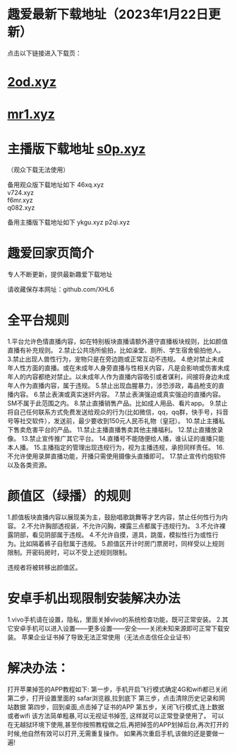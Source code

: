 # 趣爱最新下载地址（2023年1月22日更新）
点击以下链接进入下载页：
# [2od.xyz](url)
# [mr1.xyz](url)
# 主播版下载地址 [s0p.xyz](url)

（观众下载无法使用）

备用观众版下载地址如下
  46xq.xyz  
  v724.xyz  
  f6mr.xyz  
  q082.xyz  

备用主播版下载地址如下
  ykgu.xyz
  p2qi.xyz
#  趣爱回家页简介
专人不断更新，提供最新趣爱下载地址

请收藏保存本网址：github.com/XHL6

# 全平台规则
  1.平台允许色情直播内容，如在特别板块直播请额外遵守直播板块规则，比如颜值直播有补充规则。
  2.禁止公共场所偷拍，比如澡堂、厕所、学生宿舍偷拍他人。
  3.禁止出现人兽性行为，宠物只是在旁边跑或正常互动不违规。
  4.绝对禁止未成年人性方面的直播。或在未成年人身旁直播与性相关内容，凡是会影响或伤害未成年人的内容都绝对禁止。以未成年人作为直播内容吸引或者谋利，间接将身边未成年人作为直播内容，属于违规。
  5.禁止出现血腥暴力，涉恐涉政，毒品枪支的直播内容。
  6.禁止表演或真实迷奸内容。
  7.禁止表演强迫或真实强迫的直播内容。SM不属于此范围之内。
  8.禁止直播销售产品。比如成人用品、看片app。
  9.禁止将自己任何联系方式免费发送给观众的行为(比如微信，qq，qq群，快手号，抖音号等社交软件），发送前，最少要收到150元人民币礼物（皇冠）。
  10.禁止主播私下售卖危害平台的产品。
  11.禁止主播直播售卖其他主播福利。
  12.禁止直播放录像。
  13.禁止宣传推广其它平台。
  14.直播号不能随便给人播，谁认证的谁播只能本人播。
  15.主播指定的管理出现违规行为，视为主播违规，承担同样责任。
  16.不允许使用录屏直播功能，开播只需使用摄像头直播即可。
  17.禁止宣传约炮软件以及各类资源。

# 颜值区（绿播）的规则
  1.颜值板块直播内容以展现美为主，鼓励唱歌跳舞等才艺内容，禁止任何性行为内容。
  2.不允许胸部透视装，不允许闪胸，裸露三点都属于违规行为。
  3.不允许裸露阴部，看见阴部属于违规。
  4.不允许自摸，道具，跳蛋，模拟性行为或性行为。比如隔着裤子自慰属于违规。
  5.颜值区开计时房门票房时，同样受以上规则限制。开密码房时，可以不受上述规则限制。

  违规者将被转移出颜值区。

# 安卓手机出现限制安装解决办法
  1.vivo手机请在设置，隐私，里面关掉vivo的系统检查功能，既可正常安装。
  2.其它安卓手机可以进入设置——更多设置——安全——关闭未知来源即可正常下载安装。
  苹果企业证书掉了导致无法正常使用（无法点击信任企业证书）

# 解决办法：
  打开苹果掉签的APP教程如下:
  第一步，手机开启飞行模式确定4G和wifi都已关闭
  第二步，打开设置里面的 safar浏览器,拉到底下
  第三步，点击清除历史记录和网站数据
  第四步，回到桌面,点击掉了证书的APP
  第五步，关闭飞行模式,连上数据或者wifi
  该方法简单粗暴,可以无视证书掉签, 这样就可以正常登录使用了。
  可以在无越狱环境下使用,甚至你按照教程做之后,再把掉签的APP划掉后台,再次打开的时候,他自然有效可以打开,无需重复操作。
  如果再次重启手机,该做的还是要做一遍!
